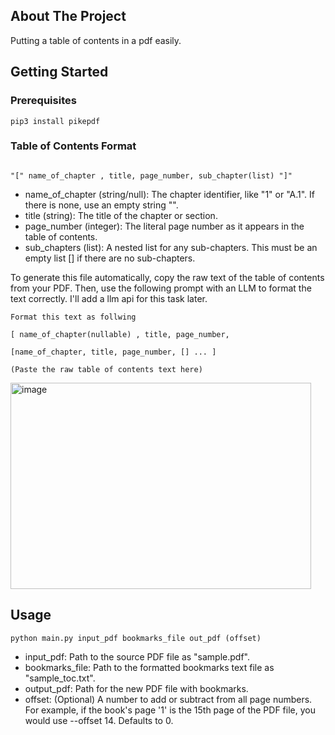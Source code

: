 <a id="readme-top"></a>


<!-- ABOUT THE PROJECT -->
## About The Project
Putting a table of contents in a pdf easily.

<!-- GETTING STARTED -->
## Getting Started

### Prerequisites

```
pip3 install pikepdf
```

### Table of Contents Format
```

"[" name_of_chapter , title, page_number, sub_chapter(list) "]"

```
* name_of_chapter (string/null): The chapter identifier, like "1" or "A.1". If there is none, use an empty string "".
* title (string): The title of the chapter or section.
* page_number (integer): The literal page number as it appears in the table of contents.
* sub_chapters (list): A nested list for any sub-chapters. This must be an empty list [] if there are no sub-chapters. 

To generate this file automatically, copy the raw text of the table of contents from your PDF. Then, use the following prompt with an LLM to format the text correctly. I'll add a llm api for this task later.

```
Format this text as follwing

[ name_of_chapter(nullable) , title, page_number,

[name_of_chapter, title, page_number, [] ... ]

(Paste the raw table of contents text here)

```

<img width="481" height="330" alt="image" src="https://github.com/user-attachments/assets/da0d6e9d-cf85-4da7-9f1e-f1a6a33cd3d5" />


<!-- USAGE EXAMPLES -->
## Usage

```
python main.py input_pdf bookmarks_file out_pdf (offset)
```
* input_pdf: Path to the source PDF file as "sample.pdf".
* bookmarks_file: Path to the formatted bookmarks text file as "sample_toc.txt".
* output_pdf: Path for the new PDF file with bookmarks.
* offset: (Optional) A number to add or subtract from all page numbers. For example, if the book's page '1' is the 15th page of the PDF file, you would use --offset 14. Defaults to 0.
